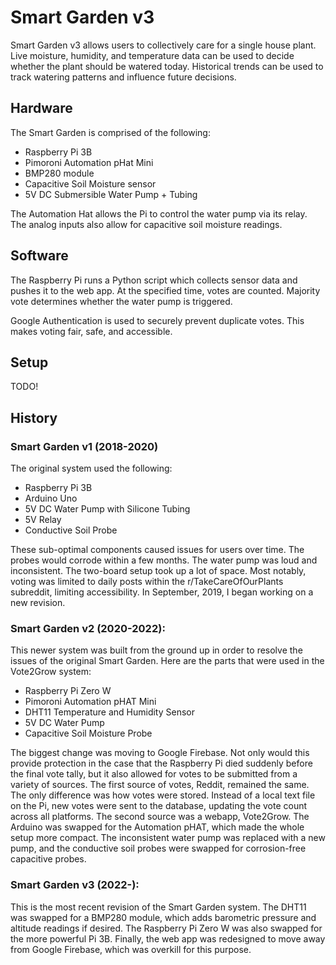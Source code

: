 # Smart Garden v3

Smart Garden v3 allows users to collectively care for a single house plant. Live moisture, humidity, and temperature data can be used to decide whether the plant should be watered today. Historical trends can be used to track watering patterns and influence future decisions.

## Hardware

The Smart Garden is comprised of the following:

* Raspberry Pi 3B
* Pimoroni Automation pHat Mini
* BMP280 module
* Capacitive Soil Moisture sensor
* 5V DC Submersible Water Pump + Tubing

The Automation Hat allows the Pi to control the water pump via its relay. The analog inputs also allow for capacitive soil moisture readings. 

## Software
The Raspberry Pi runs a Python script which collects sensor data and pushes it to the web app. At the specified time, votes are counted. Majority vote determines whether the water pump is triggered. 

Google Authentication is used to securely prevent duplicate votes. This makes voting fair, safe, and accessible. 

## Setup
TODO!

## History

### Smart Garden v1 (2018-2020)

The original system used the following:

* Raspberry Pi 3B
* Arduino Uno
* 5V DC Water Pump with Silicone Tubing
* 5V Relay
* Conductive Soil Probe

These sub-optimal components caused issues for users over time. The probes would corrode within a few months. The water pump was loud and inconsistent. The two-board setup took up a lot of space. Most notably, voting was limited to daily posts within the r/TakeCareOfOurPlants subreddit, limiting accessibility. In September, 2019, I began working on a new revision.

### Smart Garden v2 (2020-2022):
This newer system was built from the ground up in order to resolve the issues of the original Smart Garden. Here are the parts that were used in the Vote2Grow system:

* Raspberry Pi Zero W
* Pimoroni Automation pHAT Mini
* DHT11 Temperature and Humidity Sensor
* 5V DC Water Pump
* Capacitive Soil Moisture Probe

The biggest change was moving to Google Firebase. Not only would this provide protection in the case that the Raspberry Pi died suddenly before the final vote tally, but it also allowed for votes to be submitted from a variety of sources. The first source of votes, Reddit, remained the same. The only difference was how votes were stored. Instead of a local text file on the Pi, new votes were sent to the database, updating the vote count across all platforms. The second source was a webapp, Vote2Grow. The Arduino was swapped for the Automation pHAT, which made the whole setup more compact. The inconsistent water pump was replaced with a new pump, and the conductive soil probes were swapped for corrosion-free capacitive probes.

### Smart Garden v3 (2022-):
This is the most recent revision of the Smart Garden system. The DHT11 was swapped for a BMP280 module, which adds barometric pressure and altitude readings if desired. The Raspberry Pi Zero W was also swapped for the more powerful Pi 3B. Finally, the web app was redesigned to move away from Google Firebase, which was overkill for this purpose.